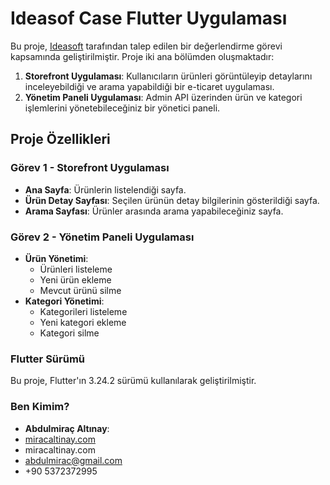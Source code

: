 # Ideasof Case Flutter Uygulaması

Bu proje, [Ideasoft](https://www.ideasoft.com.tr/) tarafından talep edilen bir değerlendirme görevi kapsamında geliştirilmiştir. Proje iki ana bölümden oluşmaktadır:

1. **Storefront Uygulaması**: Kullanıcıların ürünleri görüntüleyip detaylarını inceleyebildiği ve arama yapabildiği bir e-ticaret uygulaması.
2. **Yönetim Paneli Uygulaması**: Admin API üzerinden ürün ve kategori işlemlerini yönetebileceğiniz bir yönetici paneli.

## Proje Özellikleri

### Görev 1 - Storefront Uygulaması

- **Ana Sayfa**: Ürünlerin listelendiği sayfa.
- **Ürün Detay Sayfası**: Seçilen ürünün detay bilgilerinin gösterildiği sayfa.
- **Arama Sayfası**: Ürünler arasında arama yapabileceğiniz sayfa.

### Görev 2 - Yönetim Paneli Uygulaması

- **Ürün Yönetimi**:
  - Ürünleri listeleme
  - Yeni ürün ekleme
  - Mevcut ürünü silme
- **Kategori Yönetimi**:
  - Kategorileri listeleme
  - Yeni kategori ekleme
  - Kategori silme

### Flutter Sürümü
Bu proje, Flutter'ın  3.24.2 sürümü kullanılarak geliştirilmiştir.


### Ben Kimim?
- **Abdulmiraç Altınay**:
- [miracaltinay.com](https://miracaltinay.com )
- miracaltinay.com 
- abdulmirac@gmail.com 
- +90 5372372995

